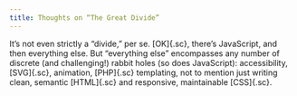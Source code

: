 ```yaml
---
title: Thoughts on “The Great Divide”
---
```


It’s not even strictly a “divide,” per se. [OK]{.sc}, there’s JavaScript, and then everything else. But “everything else” encompasses any number of discrete (and challenging!) rabbit holes (so does JavaScript): accessibility, [SVG]{.sc}, animation, [PHP]{.sc} templating, not to mention just writing clean, semantic [HTML]{.sc} and responsive, maintainable [CSS]{.sc}.
